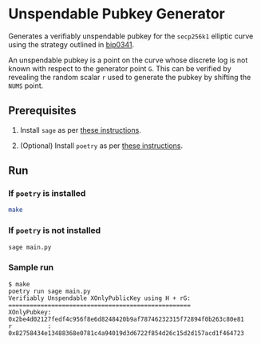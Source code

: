 # Unspendable Pubkey Generator

Generates a verifiably unspendable pubkey for the `secp256k1` elliptic curve using the strategy outlined in [bip0341](https://github.com/bitcoin/bips/blob/master/bip-0341.mediawiki#constructing-and-spending-taproot-outputs).

An unspendable pubkey is a point on the curve whose discrete log is not known with respect to the generator point `G`.
This can be verified by revealing the random scalar `r` used to generate the pubkey by shifting the `NUMS` point.

## Prerequisites

1. Install `sage` as per [these instructions](https://doc.sagemath.org/html/en/installation/).

2. (Optional) Install `poetry` as per [these instructions](https://python-poetry.org/docs/#installation).

## Run

### If `poetry` is installed

```bash
make
```

### If `poetry` is not installed

```bash
sage main.py
```

### Sample run

```plaintext
$ make
poetry run sage main.py
Verifiably Unspendable XOnlyPublicKey using H + rG:
===================================================
XOnlyPubkey: 0x2be4d02127fedf4c956f8e6d8248420b9af78746232315f72894f0b263c80e81
r          : 0x82758434e13488368e0781c4a94019d3d6722f854d26c15d2d157acd1f464723
```
